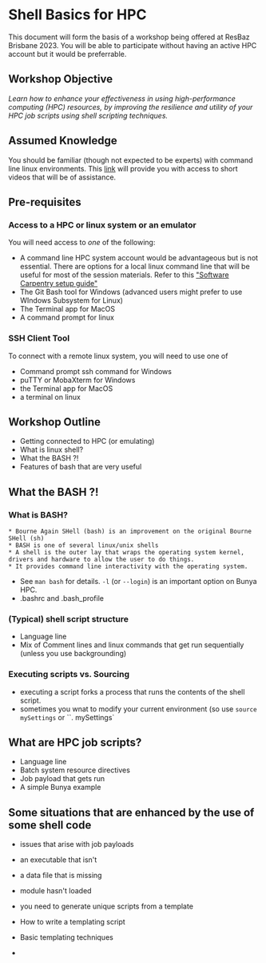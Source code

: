 # Shell Basics for HPC

This document will form the basis of a workshop being offered at ResBaz Brisbane 2023.
You will be able to participate without having an active HPC account but it would be preferrable.

## Workshop Objective

_Learn how to enhance your effectiveness in using high-performance computing (HPC) resources, by improving the resilience and utility of your HPC job scripts using shell scripting techniques._

## Assumed Knowledge
You should be familiar (though not expected to be experts) with command line linux environments. 
This [link](https://github.com/UQ-RCC/hpc-docs/blob/main/guides/Bunya-User-Guide.md#general-hpc-information)
 will provide you with access to short videos that will be of assistance.

## Pre-requisites

### Access to a HPC or linux system or an emulator

You will need access to _one_ of the following:
* A command line HPC system account would be advantageous but is not essential.
There are options for a local linux command line that will be useful for most of the session materials.
Refer to this ["Software Carpentry setup guide"](https://carpentries.github.io/workshop-template/install_instructions/#the-bash-shell)
* The Git Bash tool for Windows (advanced users might prefer to use WIndows Subsystem for Linux)   
* The Terminal app for MacOS
* A command prompt for linux

### SSH Client Tool

To connect with a remote linux system, you will need to use one of  
* Command prompt ssh command for Windows
* puTTY or MobaXterm for Windows
* the Terminal app for MacOS
* a terminal on linux

## Workshop Outline

- Getting connected to HPC (or emulating)
- What is linux shell?
- What the BASH ?!
- Features of bash that are very useful

## What the BASH ?!
### What is BASH?
    * Bourne Again SHell (bash) is an improvement on the original Bourne SHell (sh)
    * BASH is one of several linux/unix shells
    * A shell is the outer lay that wraps the operating system kernel, drivers and hardware to allow the user to do things.
    * It provides command line interactivity with the operating system. 
  * See ``man bash`` for details. ``-l`` (or ``--login``) is an important option on Bunya HPC.
  * .bashrc and .bash_profile
### (Typical) shell script structure
  * Language line
  * Mix of Comment lines and linux commands that get run sequentially (unless you use backgrounding)

### Executing scripts vs. Sourcing
  * executing a script forks a process that runs the contents of the shell script.
  * sometimes you wnat to modify your current environment (so use ``source mySettings`` or ``. mySettings`

## What are HPC job scripts?
  * Language line
  * Batch system resource directives
  * Job payload that gets run
  * A simple Bunya example

## Some situations that are enhanced by the use of some shell code
  * issues that arise with job payloads
  * an executable that isn't
  * a data file that is missing
  * module hasn't loaded
  * you need to generate unique scripts from a template
    
* How to write a templating script
* Basic templating techniques
*  
